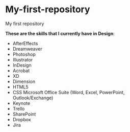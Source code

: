 # My-first-repository
My first repository

**These are the skills that I currently have in Design**:
* AfterEffects
* Dreamweaver
* Photoshop
* Illustrator
* InDesign
* Acrobat
* XD
* Dimension
* HTML5
* CSS Microsoft Office Suite (Word, Excel, PowerPoint,  Outlook/Exchange)
* Keynote
* Trello
* SharePoint
* Dropbox
* Jira
